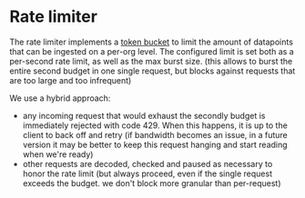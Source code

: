 # Rate limiter

The rate limiter implements a [token bucket](https://en.wikipedia.org/wiki/Token_bucket) to limit the amount of datapoints that can be ingested on a per-org level.
The configured limit is set both as a per-second rate limit, as well as the max burst size.
(this allows to burst the entire second budget in one single request, but blocks against requests that are too large and too infrequent)

We use a hybrid approach:
* any incoming request that would exhaust the secondly budget is immediately rejected with code 429.
  When this happens, it is up to the client to back off and retry (if bandwidth becomes an issue, in a future version it may be better to keep this request hanging and start reading when we're ready)
* other requests are decoded, checked and paused as necessary to honor the rate limit (but always proceed, even if the single request exceeds the budget. we don't block more granular than per-request)

